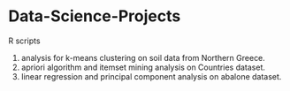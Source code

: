 # Data-Science-Projects
R scripts
1. analysis for k-means clustering on soil data from Northern Greece.
2. apriori algorithm and itemset mining analysis on Countries dataset.
3. linear regression and principal component analysis on abalone dataset.
